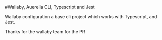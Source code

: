 #Wallaby, Auerelia CLI, Typescript and Jest

Wallaby configuration a base cli project which works with Typescript, and Jest.

Thanks for the wallaby team for the PR
